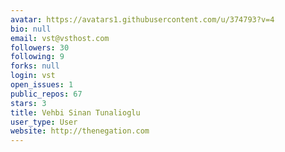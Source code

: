 ```yaml
---
avatar: https://avatars1.githubusercontent.com/u/374793?v=4
bio: null
email: vst@vsthost.com
followers: 30
following: 9
forks: null
login: vst
open_issues: 1
public_repos: 67
stars: 3
title: Vehbi Sinan Tunalioglu
user_type: User
website: http://thenegation.com
---
```

